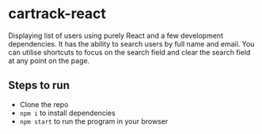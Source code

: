 # cartrack-react
Displaying list of users using purely React and a few development dependencies.
It has the ability to search users by full name and email. You can utilise shortcuts to focus on the search field and clear the search field at any point on the page. 

## Steps to run

- Clone the repo
- `npm i` to install dependencies
- `npm start` to run the program in your browser

